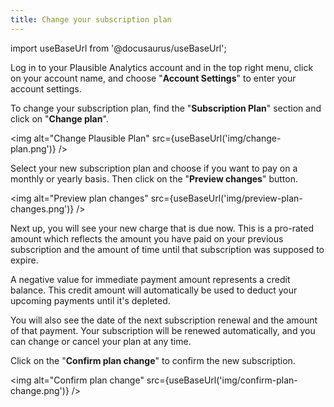 ```yaml
---
title: Change your subscription plan
---
```


import useBaseUrl from '@docusaurus/useBaseUrl';

Log in to your Plausible Analytics account and in the top right menu, click on your account name, and choose "**Account Settings**" to enter your account settings.

To change your subscription plan, find the "**Subscription Plan**" section and click on "**Change plan**".

<img alt="Change Plausible Plan" src={useBaseUrl('img/change-plan.png')} />

Select your new subscription plan and choose if you want to pay on a monthly or yearly basis. Then click on the "**Preview changes**" button.

<img alt="Preview plan changes" src={useBaseUrl('img/preview-plan-changes.png')} />

Next up, you will see your new charge that is due now. This is a pro-rated amount which reflects the amount you have paid on your previous subscription and the amount of time until that subscription was supposed to expire. 

A negative value for immediate payment amount represents a credit balance. This credit amount will automatically be used to deduct your upcoming payments until it's depleted.

You will also see the date of the next subscription renewal and the amount of that payment. Your subscription will be renewed automatically, and you can change or cancel your plan at any time.

Click on the "**Confirm plan change**" to confirm the new subscription.

<img alt="Confirm plan change" src={useBaseUrl('img/confirm-plan-change.png')} />
